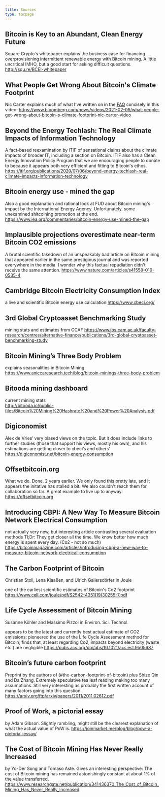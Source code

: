 ```yaml
---
title: Sources
type: tocpage
---
```


## Bitcoin is Key to an Abundant, Clean Energy Future
Square Crypto's whitepaper explains the business case for financing
overprovisioning intermittent renewable energy with Bitcoin mining. A little
uncritical IMHO, but a good start for asking difficult questions.
<http://squ.re/BCEI-whitepaper>

## What People Get Wrong About Bitcoin's Climate Footprint

Nic Carter explains much of what I've written on in the [FAQ](faq) concisely in this video:
<https://www.bloomberg.com/news/videos/2021-02-09/what-people-get-wrong-about-bitcoin-s-climate-footprint-nic-carter-video>

<!---<a id="org2a9265c"></a>--->

## Beyond the Energy Techlash: The Real Climate Impacts of Information Technology

A fact-based reexamination by ITIF of sensational claims about the climate impacts of broader IT, including a section on Bitcoin. ITIF also has a Clean Energy Innovation Policy Program that we are encouraging people to donate to because it appears both very efficient and fitting to Bitcoin's ethos. 
<https://itif.org/publications/2020/07/06/beyond-energy-techlash-real-climate-impacts-information-technology>

## Bitcoin energy use - mined the gap

Also a good explanation and rational look at FUD about Bitcoin mining's impact by the International Energy Agency. Unfortunately, some unexamined shitcoining promotion at the end.
<https://www.iea.org/commentaries/bitcoin-energy-use-mined-the-gap>

## Implausible projections overestimate near-term Bitcoin CO2 emissions

A brutal scientific takedown of an unspeakably bad article on Bitcoin mining that appeared earlier in the same prestigious journal and was reported everywhere in the media. I wonder why this factual repudiation didn't receive the same attention.
<https://www.nature.com/articles/s41558-019-0535-4>

## Cambridge Bitcoin Electricity Consumption Index

a live and scientific Bitcoin energy use calculation
<https://www.cbeci.org/>


<!---<a id="orgec543ee"></a>--->

## 3rd Global Cryptoasset Benchmarking Study

mining stats and estimates from CCAF
<https://www.jbs.cam.ac.uk/faculty-research/centres/alternative-finance/publications/3rd-global-cryptoasset-benchmarking-study>


<!---<a id="orgfa2185a"></a>--->

## Bitcoin Mining&rsquo;s Three Body Problem

explains seasonalities in Bitcoin Mining
<https://www.aniccaresearch.tech/blog/bitcoin-minings-three-body-problem>


<!---<a id="orgfeb25da"></a>--->

## Bitooda mining dashboard

current mining stats  
<http://bitooda.io/public-files/Bitcoin%20Mining%20Hashrate%20and%20Power%20Analysis.pdf>


<!---<a id="orgd609b76"></a>--->

## Digiconomist

Alex de Vries&rsquo; very biased views on the topic. But it does include links to further studies (those that support his views, mostly his own), and his estimations are getting
closer to cbeci&rsquo;s and others&rsquo;
<https://digiconomist.net/bitcoin-energy-consumption>


<!---<a id="org3633fab"></a>--->

## Offsetbitcoin.org

What we do. Done. 2 years earlier. We only found this pretty late, and it
appears the initative has stalled a bit. We also couldn't reach them for
collaboration so far. A great example to live up to anyway:
<https://offsetbitcoin.org>


<!---<a id="org2fb7b79"></a>--->

## Introducing CBPI: A New Way To Measure Bitcoin Network Electrical Consumption

not actually very new, but interesting article contrasting several evaluation
methods Tl;Dr: They get closer all the time. We know better how much energy is
spent every day. (Co2 - not so much)
<https://bitcoinmagazine.com/articles/introducing-cbpi-a-new-way-to-measure-bitcoin-network-electrical-consumption>

<!---<a id="stoll18"></a>--->
## The Carbon Footprint of Bitcoin
Christian Stoll, Lena Klaaßen, and Ulrich Gallersdörfer 
in Joule

one of the earliest scientific estimates of Bitcoin's Co2 footprint
<https://www.cell.com/joule/pdf/S2542-4351(19)30255-7.pdf>

<!---<a id="koehler19"></a>--->
## Life Cycle Assessment of Bitcoin Mining
Susanne Köhler and Massimo Pizzol in Environ. Sci. Technol.

appears to be the latest and currently best actual estimate of CO2 emissions;
pioneered the use of the Life Cycle Assessment method for Bitcoin; finds that,
at least regarding Co2, impacts beyond electricity (waste etc.) are negligible
<https://pubs.acs.org/doi/abs/10.1021/acs.est.9b05687>

<!---<a id="stoll20"></a>--->
## Bitcoin’s future carbon footprint

Preprint by the authors of (#the-carbon-footprint-of-bitcoin) plus Shize Qin and
Da Zhang. Extremely speculative tea leaf reading making too many assumptions.
Still very interesting as probably the first written account of many factors
going into this question.
<https://arxiv.org/ftp/arxiv/papers/2011/2011.02612.pdf>

<!---<a id="gibson20"></a>--->
## Proof of Work, a pictorial essay
by Adam Gibson. Slightly rambling, might still be the clearest explanation of
what the actual value of PoW is.
<https://joinmarket.me/blog/blog/pow-a-pictorial-essay/>

<!---<a id="songaste20"></a>--->
## The Cost of Bitcoin Mining Has Never Really Increased
by Yo-Der Song and Tomaso Aste. Gives an interesting perspective: The cost of Bitcoin mining has remained astonishingly constant at about 1% of the value transferred.
<https://www.researchgate.net/publication/341436370_The_Cost_of_Bitcoin_Mining_Has_Never_Really_Increased>
